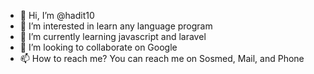 - 👋 Hi, I’m @hadit10
- 👀 I’m interested in learn any language program
- 🌱 I’m currently learning javascript and laravel
- 💞️ I’m looking to collaborate on Google
- 📫 How to reach me? You can reach me on Sosmed, Mail, and Phone

<!---
hadit10/hadit10 is a ✨ special ✨ repository because its `README.md` (this file) appears on your GitHub profile.
You can click the Preview link to take a look at your changes.
--->
